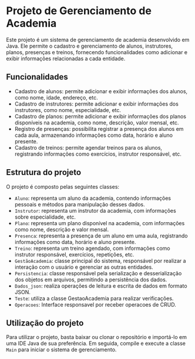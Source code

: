# Projeto de Gerenciamento de Academia

Este projeto é um sistema de gerenciamento de academia desenvolvido em Java. Ele permite o cadastro e gerenciamento de alunos, instrutores, planos, presenças e treinos, fornecendo funcionalidades como adicionar e exibir informações relacionadas a cada entidade.

## Funcionalidades

- Cadastro de alunos: permite adicionar e exibir informações dos alunos, como nome, idade, endereço, etc.
- Cadastro de instrutores: permite adicionar e exibir informações dos instrutores, como nome, especialidade, etc.
- Cadastro de planos: permite adicionar e exibir informações dos planos disponíveis na academia, como nome, descrição, valor mensal, etc.
- Registro de presenças: possibilita registrar a presença dos alunos em cada aula, armazenando informações como data, horário e aluno presente.
- Cadastro de treinos: permite agendar treinos para os alunos, registrando informações como exercícios, instrutor responsável, etc.

## Estrutura do projeto

O projeto é composto pelas seguintes classes:

- `Aluno`: representa um aluno da academia, contendo informações pessoais e métodos para manipulação desses dados.
- `Instrutor`: representa um instrutor da academia, com informações sobre especialidade, etc.
- `Plano`: representa um plano disponível na academia, com informações como nome, descrição e valor mensal.
- `Presenca`: representa a presença de um aluno em uma aula, registrando informações como data, horário e aluno presente.
- `Treino`: representa um treino agendado, com informações como instrutor responsável, exercícios, repetições, etc.
- `GestãoAcademia`: classe principal do sistema, responsável por realizar a interação com o usuário e gerenciar as outras entidades.
- `Persistencia`: classe responsável pela serialização e desserialização dos objetos em arquivos, permitindo a persistência dos dados.
- `Dados_json`: realiza operações de leitura e escrita de dados em formato JSON.
- `Teste`: utiliza a classe GestaoAcademia para realizar verificações.
- `Operacoes`: Interface responsavel por receber operacoes de CRUD.



## Utilização do projeto

Para utilizar o projeto, basta baixar ou clonar o repositório e importá-lo em uma IDE Java de sua preferência. Em seguida, compile e execute a classe `Main` para iniciar o sistema de gerenciamento.
